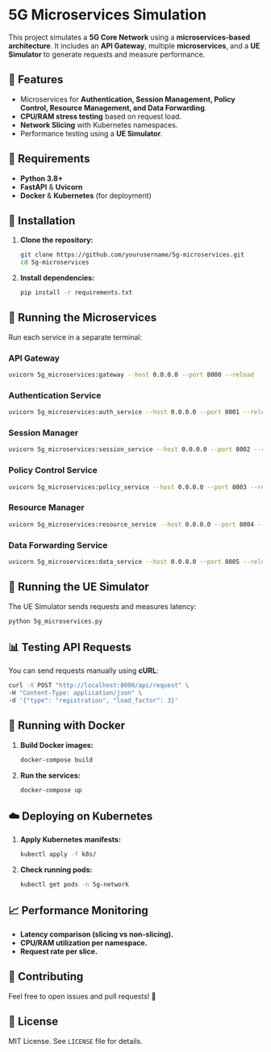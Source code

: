 # 5G Microservices Simulation

This project simulates a **5G Core Network** using a **microservices-based architecture**. It includes an **API Gateway**, multiple **microservices**, and a **UE Simulator** to generate requests and measure performance.

## 🚀 Features
- Microservices for **Authentication, Session Management, Policy Control, Resource Management, and Data Forwarding**.
- **CPU/RAM stress testing** based on request load.
- **Network Slicing** with Kubernetes namespaces.
- Performance testing using a **UE Simulator**.

## 📌 Requirements
- **Python 3.8+**
- **FastAPI** & **Uvicorn**
- **Docker** & **Kubernetes** (for deployment)

## 🔧 Installation

1. **Clone the repository:**
   ```sh
   git clone https://github.com/yourusername/5g-microservices.git
   cd 5g-microservices
   ```

2. **Install dependencies:**
   ```sh
   pip install -r requirements.txt
   ```

## 🏃 Running the Microservices

Run each service in a separate terminal:

### API Gateway
```sh
uvicorn 5g_microservices:gateway --host 0.0.0.0 --port 8000 --reload
```

### Authentication Service
```sh
uvicorn 5g_microservices:auth_service --host 0.0.0.0 --port 8001 --reload
```

### Session Manager
```sh
uvicorn 5g_microservices:session_service --host 0.0.0.0 --port 8002 --reload
```

### Policy Control Service
```sh
uvicorn 5g_microservices:policy_service --host 0.0.0.0 --port 8003 --reload
```

### Resource Manager
```sh
uvicorn 5g_microservices:resource_service --host 0.0.0.0 --port 8004 --reload
```

### Data Forwarding Service
```sh
uvicorn 5g_microservices:data_service --host 0.0.0.0 --port 8005 --reload
```

## 📡 Running the UE Simulator

The UE Simulator sends requests and measures latency:
```sh
python 5g_microservices.py
```

## 📊 Testing API Requests
You can send requests manually using **cURL**:
```sh
curl -X POST "http://localhost:8000/api/request" \
-H "Content-Type: application/json" \
-d '{"type": "registration", "load_factor": 3}'
```

## 🐳 Running with Docker

1. **Build Docker images:**
   ```sh
   docker-compose build
   ```

2. **Run the services:**
   ```sh
   docker-compose up
   ```

## ☁️ Deploying on Kubernetes

1. **Apply Kubernetes manifests:**
   ```sh
   kubectl apply -f k8s/
   ```
2. **Check running pods:**
   ```sh
   kubectl get pods -n 5g-network
   ```

## 📈 Performance Monitoring

- **Latency comparison (slicing vs non-slicing).**
- **CPU/RAM utilization per namespace.**
- **Request rate per slice.**

## 🤝 Contributing
Feel free to open issues and pull requests! 🚀

## 📜 License
MIT License. See `LICENSE` file for details.
